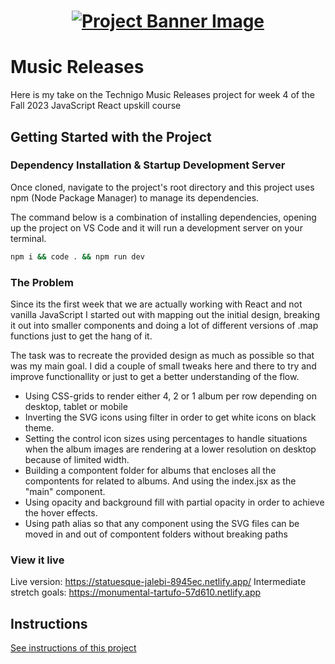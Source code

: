 <h1 align="center">
  <a href="">
    <img src="/src/assets/music-releases.svg" alt="Project Banner Image">
  </a>
</h1>

# Music Releases

Here is my take on the Technigo Music Releases project for week 4 of the Fall 2023 JavaScript React upskill course

## Getting Started with the Project

### Dependency Installation & Startup Development Server

Once cloned, navigate to the project's root directory and this project uses npm (Node Package Manager) to manage its dependencies.

The command below is a combination of installing dependencies, opening up the project on VS Code and it will run a development server on your terminal.

```bash
npm i && code . && npm run dev
```

### The Problem

Since its the first week that we are actually working with React and not vanilla JavaScript I started out with mapping out the initial design, breaking it out into smaller components and doing a lot of different versions of .map functions just to get the hang of it.

The task was to recreate the provided design as much as possible so that was my main goal. I did a couple of small tweaks here and there to try and improve functionallity or just to get a better understanding of the flow.
* Using CSS-grids to render either 4, 2 or 1 album per row depending on desktop, tablet or mobile
* Inverting the SVG icons using filter in order to get white icons on black theme.
* Setting the control icon sizes using percentages to handle situations when the album images are rendering at a lower resolution on desktop because of limited width.
* Building a compontent folder for albums that encloses all the compontents for related to albums. And using the index.jsx as the "main" component.
* Using opacity and background fill with partial opacity in order to achieve the hover effects.
* Using path alias so that any component using the SVG files can be moved in and out of compontent folders without breaking paths

### View it live

Live version:
https://statuesque-jalebi-8945ec.netlify.app/
Intermediate stretch goals:
https://monumental-tartufo-57d610.netlify.app

## Instructions

<a href="instructions.md">
   See instructions of this project
  </a>
